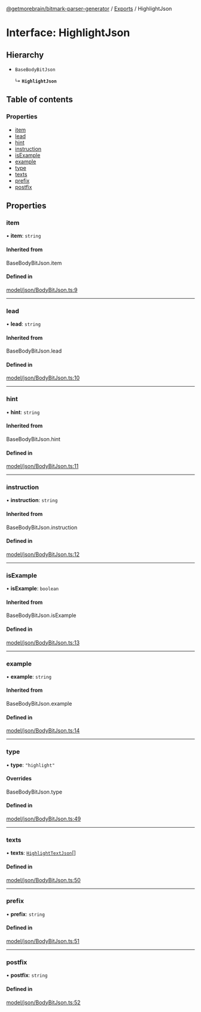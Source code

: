 [@getmorebrain/bitmark-parser-generator](../API.md) / [Exports](../modules.md) / HighlightJson

# Interface: HighlightJson

## Hierarchy

- `BaseBodyBitJson`

  ↳ **`HighlightJson`**

## Table of contents

### Properties

- [item](HighlightJson.md#item)
- [lead](HighlightJson.md#lead)
- [hint](HighlightJson.md#hint)
- [instruction](HighlightJson.md#instruction)
- [isExample](HighlightJson.md#isExample)
- [example](HighlightJson.md#example)
- [type](HighlightJson.md#type)
- [texts](HighlightJson.md#texts)
- [prefix](HighlightJson.md#prefix)
- [postfix](HighlightJson.md#postfix)

## Properties

### item

• **item**: `string`

#### Inherited from

BaseBodyBitJson.item

#### Defined in

[model/json/BodyBitJson.ts:9](https://github.com/getMoreBrain/bitmark-parser-generator/blob/b82d7bf/src/model/json/BodyBitJson.ts#L9)

___

### lead

• **lead**: `string`

#### Inherited from

BaseBodyBitJson.lead

#### Defined in

[model/json/BodyBitJson.ts:10](https://github.com/getMoreBrain/bitmark-parser-generator/blob/b82d7bf/src/model/json/BodyBitJson.ts#L10)

___

### hint

• **hint**: `string`

#### Inherited from

BaseBodyBitJson.hint

#### Defined in

[model/json/BodyBitJson.ts:11](https://github.com/getMoreBrain/bitmark-parser-generator/blob/b82d7bf/src/model/json/BodyBitJson.ts#L11)

___

### instruction

• **instruction**: `string`

#### Inherited from

BaseBodyBitJson.instruction

#### Defined in

[model/json/BodyBitJson.ts:12](https://github.com/getMoreBrain/bitmark-parser-generator/blob/b82d7bf/src/model/json/BodyBitJson.ts#L12)

___

### isExample

• **isExample**: `boolean`

#### Inherited from

BaseBodyBitJson.isExample

#### Defined in

[model/json/BodyBitJson.ts:13](https://github.com/getMoreBrain/bitmark-parser-generator/blob/b82d7bf/src/model/json/BodyBitJson.ts#L13)

___

### example

• **example**: `string`

#### Inherited from

BaseBodyBitJson.example

#### Defined in

[model/json/BodyBitJson.ts:14](https://github.com/getMoreBrain/bitmark-parser-generator/blob/b82d7bf/src/model/json/BodyBitJson.ts#L14)

___

### type

• **type**: ``"highlight"``

#### Overrides

BaseBodyBitJson.type

#### Defined in

[model/json/BodyBitJson.ts:49](https://github.com/getMoreBrain/bitmark-parser-generator/blob/b82d7bf/src/model/json/BodyBitJson.ts#L49)

___

### texts

• **texts**: [`HighlightTextJson`](HighlightTextJson.md)[]

#### Defined in

[model/json/BodyBitJson.ts:50](https://github.com/getMoreBrain/bitmark-parser-generator/blob/b82d7bf/src/model/json/BodyBitJson.ts#L50)

___

### prefix

• **prefix**: `string`

#### Defined in

[model/json/BodyBitJson.ts:51](https://github.com/getMoreBrain/bitmark-parser-generator/blob/b82d7bf/src/model/json/BodyBitJson.ts#L51)

___

### postfix

• **postfix**: `string`

#### Defined in

[model/json/BodyBitJson.ts:52](https://github.com/getMoreBrain/bitmark-parser-generator/blob/b82d7bf/src/model/json/BodyBitJson.ts#L52)
